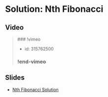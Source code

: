 
# Solution: Nth Fibonacci



## Video

<blockquote>
### !vimeo

* id: 315762500

### !end-vimeo
</blockquote>



## Slides

* [Nth Fibonacci Solution](https://docs.google.com/a/hackreactor.com/presentation/d/1rpTOgfwRJp8U7SrJn_4mUoIz-GBRbbcHfpYzepV9VSE/embed?start=false&loop=false&delayms=3000)


